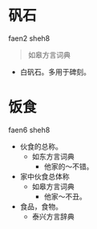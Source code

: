# 矾石
faen2 sheh8
> 如皋方言词典
- 白矾石。多用于碑刻。

# 饭食
faen6 sheh8
+ 伙食的总称。
  * 如东方言词典
    - 他家的～不错。
+ 家中伙食总体称
  * 如皋方言词典
    - 他家～不丑。
+ 食品，食物。
  * 泰兴方言辞典

